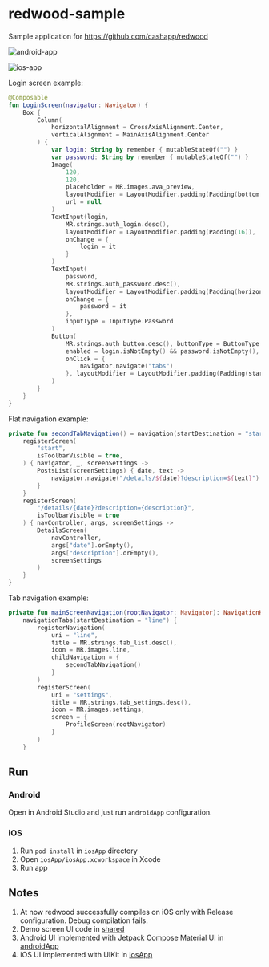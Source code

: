 # redwood-sample

Sample application for https://github.com/cashapp/redwood

![android-app](https://user-images.githubusercontent.com/26733767/215461637-3d4aac7b-ac64-4b22-b941-3bf5f9c009c9.gif)

![ios-app](https://user-images.githubusercontent.com/26733767/215436767-16d8fbb8-b9a3-4d11-8b24-a43ae5aa0692.gif)

Login screen example: 

```kotlin
@Composable
fun LoginScreen(navigator: Navigator) {
    Box {
        Column(
            horizontalAlignment = CrossAxisAlignment.Center,
            verticalAlignment = MainAxisAlignment.Center
        ) {
            var login: String by remember { mutableStateOf("") }
            var password: String by remember { mutableStateOf("") }
            Image(
                120,
                120,
                placeholder = MR.images.ava_preview,
                layoutModifier = LayoutModifier.padding(Padding(bottom = 100)),
                url = null
            )
            TextInput(login,
                MR.strings.auth_login.desc(),
                layoutModifier = LayoutModifier.padding(Padding(16)),
                onChange = {
                    login = it
                }
            )
            TextInput(
                password,
                MR.strings.auth_password.desc(),
                layoutModifier = LayoutModifier.padding(Padding(horizontal = 16)),
                onChange = {
                    password = it
                },
                inputType = InputType.Password
            )
            Button(
                MR.strings.auth_button.desc(), buttonType = ButtonType.Primary,
                enabled = login.isNotEmpty() && password.isNotEmpty(),
                onClick = {
                    navigator.navigate("tabs")
                }, layoutModifier = LayoutModifier.padding(Padding(start = 16, top = 100, end = 16))
            )
        }
    }
}
```

Flat navigation example: 

```kotlin
private fun secondTabNavigation() = navigation(startDestination = "start") {
    registerScreen(
        "start",
        isToolbarVisible = true,
    ) { navigator, _, screenSettings ->
        PostsList(screenSettings) { date, text ->
            navigator.navigate("/details/${date}?description=${text}")
        }
    }
    registerScreen(
        "/details/{date}?description={description}",
        isToolbarVisible = true
    ) { navController, args, screenSettings ->
        DetailsScreen(
            navController,
            args["date"].orEmpty(),
            args["description"].orEmpty(),
            screenSettings
        )
    }
}
```

Tab navigation example:

```kotlin
private fun mainScreenNavigation(rootNavigator: Navigator): NavigationHost =
    navigationTabs(startDestination = "line") {
        registerNavigation(
            uri = "line",
            title = MR.strings.tab_list.desc(),
            icon = MR.images.line,
            childNavigation = {
                secondTabNavigation()
            }
        )
        registerScreen(
            uri = "settings",
            title = MR.strings.tab_settings.desc(),
            icon = MR.images.settings,
            screen = {
                ProfileScreen(rootNavigator)
            }
        )
    }
```

## Run
### Android

Open in Android Studio and just run `androidApp` configuration.

### iOS

1. Run `pod install` in `iosApp` directory
2. Open `iosApp/iosApp.xcworkspace` in Xcode
3. Run app

## Notes

1. At now redwood successfully compiles on iOS only with Release configuration. Debug compilation fails.
2. Demo screen UI code in [shared](https://github.com/icerockdev/redwood-sample/blob/main/shared/src/commonMain/kotlin/ru/alex009/redwoodapp/HelloWorld.kt)
3. Android UI implemented with Jetpack Compose Material UI in [androidApp](androidApp/src/main/java/ru/alex009/redwoodapp/android/widgets)
4. iOS UI implemented with UIKit in [iosApp](iosApp/iosApp/Widgets)

